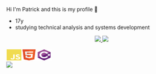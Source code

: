 Hi I'm Patrick and this is my profile 👋

- 17y
- studying technical analysis and systems development
<div align="center">
  <a href="https://github.com/God-coffee">
  <img height="155em" src="https://github-readme-stats.vercel.app/api?username=God-coffee&show_icons=true&theme=dark&include_all_commits=true&count_private=true"/>
  <img height="155em" src="https://github-readme-stats.vercel.app/api/top-langs/?username=God-coffee&layout=compact&langs_count=7&theme=dark"/>
</div>
<div style="display: inline_block"><br>
  <img  alt="Rafa-Js" height="30" width="40" src="https://raw.githubusercontent.com/devicons/devicon/master/icons/javascript/javascript-plain.svg"><img  alt="Rafa-HTML" height="30" width="40" src="https://raw.githubusercontent.com/devicons/devicon/master/icons/html5/html5-original.svg"><img  alt="Rafa-Csharp" height="30" width="40" src="https://raw.githubusercontent.com/devicons/devicon/master/icons/csharp/csharp-original.svg">
</div>
  <a href="https://github.com/God-Coffee" rel="nofo low">
  <img src = "[https://img.shields.io/badge/instagram-%23E4405F.svg?&style=for-the-badge&logo=instagram&logoColor=white]"
       </a>

